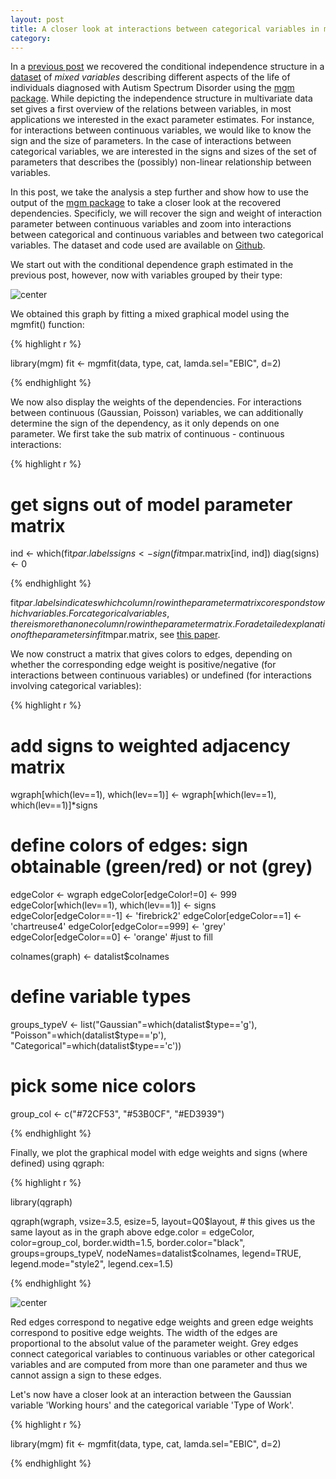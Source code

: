 ```yaml
---
layout: post
title: A closer look at interactions between categorical variables in mixed graphical models
category: 
---
```


In a [previous post](http://jmbh.github.io/_posts/2015-11-30-Estimation-of-mixed-graphical-models.md) we recovered the conditional independence structure in a [dataset](https://github.com/jmbh/AutismData) of *mixed variables* describing different aspects of the life of individuals diagnosed with Autism Spectrum Disorder using the [mgm package](https://cran.r-project.org/web/packages/mgm/index.html). While depicting the independence structure in multivariate data set gives a first overview of the relations between variables, in most applications we interested in the exact parameter estimates. For instance, for interactions between continuous variables, we would like to know the sign and the size of parameters. In the case of interactions between categorical variables, we are interested in the signs and sizes of the set of parameters that describes the (possibly) non-linear relationship between variables.

In this post, we take the analysis a step further and show how to use the output of the [mgm package](https://cran.r-project.org/web/packages/mgm/index.html) to take a closer look at the recovered dependencies. Specificly, we will recover the sign and weight of interaction parameter between continuous variables and zoom into interactions between categorical and continuous variables and between two categorical variables. The dataset and code used are available on [Github](https://github.com/jmbh/AutismData).

We start out with the conditional dependence graph estimated in the previous post, however, now with variables grouped by their type:

![center](http://jmbh.github.io/figs/2017-11-30-Closer-Look/Autism_VarTypes.jpg) 

We obtained this graph by fitting a mixed graphical model using the mgmfit() function:


{% highlight r %}

library(mgm)
fit <- mgmfit(data, type, cat, lamda.sel="EBIC", d=2)

{% endhighlight %}

We now also display the weights of the dependencies. For interactions between continuous (Gaussian, Poisson) variables, we can additionally determine the sign of the dependency, as it only depends on one parameter. We first take the sub matrix of continuous - continuous interactions:

{% highlight r %}

# get signs out of model parameter matrix
ind <- which(fit$par.labels %in%  which(type!='c'))
signs <- sign(fit$mpar.matrix[ind, ind])
diag(signs) <- 0

{% endhighlight %}

fit$par.labels indicates which column/row in the parameter matrix coresponds to which variables. For categorical variables, there is more than one column/row in the parameter matrix. For a detailed explanation of the parameters in fit$mpar.matrix, see [this paper](http://arxiv.org/abs/1510.06871).

We now construct a matrix that gives colors to edges, depending on whether the corresponding edge weight is positive/negative (for interactions between continuous variables) or undefined (for interactions involving categorical variables):


{% highlight r %}

# add signs to weighted adjacency matrix
wgraph[which(lev==1), which(lev==1)] <- wgraph[which(lev==1), which(lev==1)]*signs

# define colors of edges: sign obtainable (green/red) or not (grey)
edgeColor <- wgraph
edgeColor[edgeColor!=0] <- 999
edgeColor[which(lev==1), which(lev==1)] <- signs
edgeColor[edgeColor==-1] <- 'firebrick2'
edgeColor[edgeColor==1] <- 'chartreuse4'
edgeColor[edgeColor==999] <- 'grey'
edgeColor[edgeColor==0] <- 'orange' #just to fill


colnames(graph) <- datalist$colnames

# define variable types
groups_typeV <- list("Gaussian"=which(datalist$type=='g'), 
                     "Poisson"=which(datalist$type=='p'),
                     "Categorical"=which(datalist$type=='c'))

# pick some nice colors
group_col <- c("#72CF53", "#53B0CF", "#ED3939")

{% endhighlight %}

Finally, we plot the graphical model with edge weights and signs (where defined) using qgraph:

{% highlight r %}

library(qgraph)

qgraph(wgraph, 
       vsize=3.5, 
       esize=5, 
       layout=Q0$layout, # this gives us the same layout as in the graph above
       edge.color = edgeColor, 
       color=group_col,
       border.width=1.5,
       border.color="black",
       groups=groups_typeV,
       nodeNames=datalist$colnames,
       legend=TRUE, 
       legend.mode="style2",
       legend.cex=1.5)


{% endhighlight %}


![center](http://jmbh.github.io/figs/2017-11-30-Closer-Look/Autism_VarTypes_sign.jpg) 

Red edges correspond to negative edge weights and green edge weights correspond to positive edge weights. The width of the edges are proportional to the absolut value of the parameter weight. Grey edges connect categorical variables to continuous variables or other categorical variables and are computed from more than one parameter and thus we cannot assign a sign to these edges.

Let's now have a closer look at an interaction between the Gaussian variable 'Working hours' and the categorical variable 'Type of Work'.

{% highlight r %}

library(mgm)
fit <- mgmfit(data, type, cat, lamda.sel="EBIC", d=2)

{% endhighlight %}










